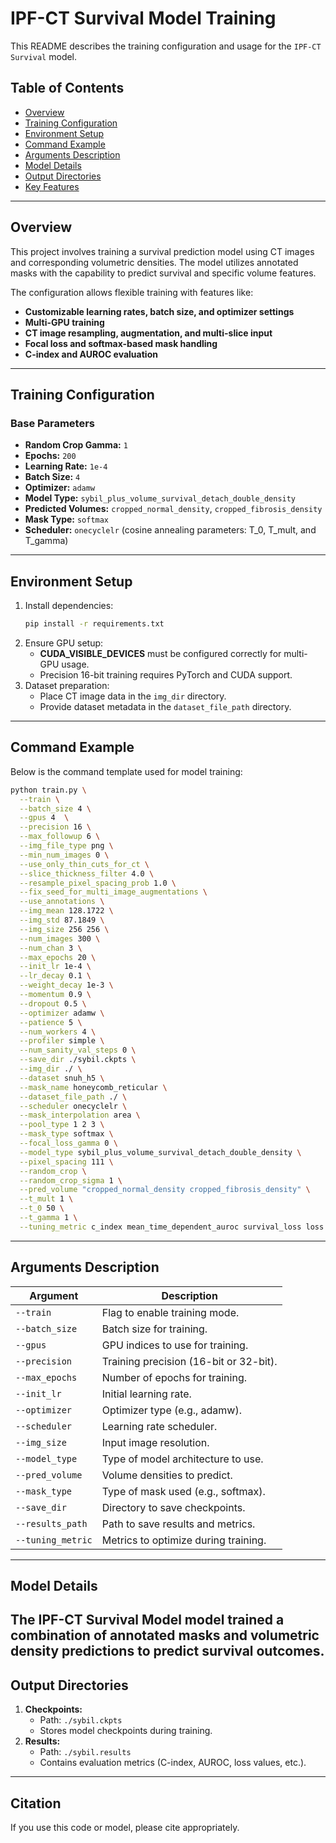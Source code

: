 # IPF-CT Survival Model Training

This README describes the training configuration and usage for the `IPF-CT Survival` model.

## Table of Contents
- [Overview](#overview)
- [Training Configuration](#training-configuration)
- [Environment Setup](#environment-setup)
- [Command Example](#command-example)
- [Arguments Description](#arguments-description)
- [Model Details](#model-details)
- [Output Directories](#output-directories)
- [Key Features](#key-features)

---

## Overview
This project involves training a survival prediction model using CT images and corresponding volumetric densities. The model utilizes annotated masks with the capability to predict survival and specific volume features.

The configuration allows flexible training with features like:
- **Customizable learning rates, batch size, and optimizer settings**
- **Multi-GPU training**
- **CT image resampling, augmentation, and multi-slice input**
- **Focal loss and softmax-based mask handling**
- **C-index and AUROC evaluation**

---

## Training Configuration
### Base Parameters
- **Random Crop Gamma:** `1`
- **Epochs:** `200`
- **Learning Rate:** `1e-4`
- **Batch Size:** `4`
- **Optimizer:** `adamw`
- **Model Type:** `sybil_plus_volume_survival_detach_double_density`
- **Predicted Volumes:** `cropped_normal_density`, `cropped_fibrosis_density`
- **Mask Type:** `softmax`
- **Scheduler:** `onecyclelr` (cosine annealing parameters: T_0, T_mult, and T_gamma)

---

## Environment Setup
1. Install dependencies:
   ```bash
   pip install -r requirements.txt
   ```
2. Ensure GPU setup:
   - **CUDA_VISIBLE_DEVICES** must be configured correctly for multi-GPU usage.
   - Precision 16-bit training requires PyTorch and CUDA support.
3. Dataset preparation:
   - Place CT image data in the `img_dir` directory.
   - Provide dataset metadata in the `dataset_file_path` directory.

---

## Command Example
Below is the command template used for model training:

```bash
python train.py \
  --train \
  --batch_size 4 \
  --gpus 4  \
  --precision 16 \
  --max_followup 6 \
  --img_file_type png \
  --min_num_images 0 \
  --use_only_thin_cuts_for_ct \
  --slice_thickness_filter 4.0 \
  --resample_pixel_spacing_prob 1.0 \
  --fix_seed_for_multi_image_augmentations \
  --use_annotations \
  --img_mean 128.1722 \
  --img_std 87.1849 \
  --img_size 256 256 \
  --num_images 300 \
  --num_chan 3 \
  --max_epochs 20 \
  --init_lr 1e-4 \
  --lr_decay 0.1 \
  --weight_decay 1e-3 \
  --momentum 0.9 \
  --dropout 0.5 \
  --optimizer adamw \
  --patience 5 \
  --num_workers 4 \
  --profiler simple \
  --num_sanity_val_steps 0 \
  --save_dir ./sybil.ckpts \
  --img_dir ./ \
  --dataset snuh_h5 \
  --mask_name honeycomb_reticular \
  --dataset_file_path ./ \
  --scheduler onecyclelr \
  --mask_interpolation area \
  --pool_type 1 2 3 \
  --mask_type softmax \
  --focal_loss_gamma 0 \
  --model_type sybil_plus_volume_survival_detach_double_density \
  --pixel_spacing 111 \
  --random_crop \
  --random_crop_sigma 1 \
  --pred_volume "cropped_normal_density cropped_fibrosis_density" \
  --t_mult 1 \
  --t_0 50 \
  --t_gamma 1 \
  --tuning_metric c_index mean_time_dependent_auroc survival_loss loss
```

---

## Arguments Description

| Argument                     | Description                                    |
|------------------------------|------------------------------------------------|
| `--train`                    | Flag to enable training mode.                  |
| `--batch_size`               | Batch size for training.                       |
| `--gpus`                     | GPU indices to use for training.               |
| `--precision`                | Training precision (16-bit or 32-bit).         |
| `--max_epochs`               | Number of epochs for training.                 |
| `--init_lr`                  | Initial learning rate.                         |
| `--optimizer`                | Optimizer type (e.g., adamw).                  |
| `--scheduler`                | Learning rate scheduler.                       |
| `--img_size`                 | Input image resolution.                        |
| `--model_type`               | Type of model architecture to use.             |
| `--pred_volume`              | Volume densities to predict.                   |
| `--mask_type`                | Type of mask used (e.g., softmax).             |
| `--save_dir`                 | Directory to save checkpoints.                 |
| `--results_path`             | Path to save results and metrics.              |
| `--tuning_metric`            | Metrics to optimize during training.           |

---

## Model Details
The **IPF-CT Survival Model** model trained a combination of annotated masks and volumetric density predictions to predict survival outcomes. 
---

## Output Directories
1. **Checkpoints:**
   - Path: `./sybil.ckpts`
   - Stores model checkpoints during training.
2. **Results:**
   - Path: `./sybil.results`
   - Contains evaluation metrics (C-index, AUROC, loss values, etc.).

---

## Citation
If you use this code or model, please cite appropriately.
